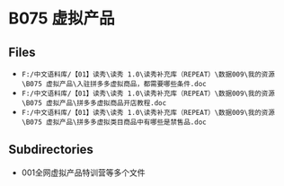 # B075 虚拟产品

## Files

- `F:/中文语料库/【01】读秀\读秀 1.0\读秀补充库（REPEAT）\数据009\我的资源\B075 虚拟产品\入驻拼多多虚拟商品，都需要哪些条件.doc`
- `F:/中文语料库/【01】读秀\读秀 1.0\读秀补充库（REPEAT）\数据009\我的资源\B075 虚拟产品\拼多多虚拟商品开店教程.doc`
- `F:/中文语料库/【01】读秀\读秀 1.0\读秀补充库（REPEAT）\数据009\我的资源\B075 虚拟产品\拼多多虚拟类目商品中有哪些是禁售品.doc`

## Subdirectories

- 001全网虚拟产品特训营等多个文件
